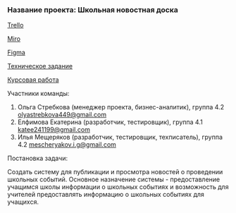 <h3>Название проекта: Школьная новостная доска</h3>

<a href="https://trello.com/b/iPO4OqP6/school-board">Trello</a>

<a href="https://miro.com/app/board/o9J_kum2yiE=/">Miro</a> 

<a href="https://www.figma.com/file/wPcfshBOBJT0JbfsF3YPyA/School-board?node-id=0%3A1">Figma</a>

<a href="https://github.com/Zeleboba99/school-board/blob/master/%D0%94%D0%BE%D0%BA%D1%83%D0%BC%D0%B5%D0%BD%D1%82%D0%B0%D1%86%D0%B8%D1%8F/%D0%A2%D0%B5%D1%85%D0%BD%D0%B8%D1%87%D0%B5%D1%81%D0%BA%D0%BE%D0%B5%20%D0%B7%D0%B0%D0%B4%D0%B0%D0%BD%D0%B8%D0%B5.docx">Техническое задание</a>

<a href="https://github.com/Zeleboba99/school-board/blob/master/%D0%94%D0%BE%D0%BA%D1%83%D0%BC%D0%B5%D0%BD%D1%82%D0%B0%D1%86%D0%B8%D1%8F/%D0%9A%D1%83%D1%80%D1%81%D0%BE%D0%B2%D0%B0%D1%8F%20%D1%80%D0%B0%D0%B1%D0%BE%D1%82%D0%B0.docx">Курсовая работа</a>

Участники команды:
1. Ольга Стребкова (менеджер проекта, бизнес-аналитик), группа 4.2 olyastrebkova449@gmail.com
2. Елфимова Екатерина (разработчик, тестировщик), группа 4.1 katee241199@gmail.com
3. Илья Мещеряков (разработчик, тестировщик, техписатель), группа 4.2 mescheryakov.i.g@gmail.com

Постановка задачи: 

Создать систему для публикации и просмотра новостей о проведении школьных событий. Основное назначение системы - предоставление учащимся школы информации о школьных событиях и возможность для учителей предоставлять информацию о школьных событиях для учащихся.
